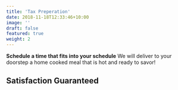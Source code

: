 ```yaml
---
title: 'Tax Preperation'
date: 2018-11-18T12:33:46+10:00
image: ''
draft: false
featured: true
weight: 2
---
```


**Schedule a time that fits into your schedule** We will deliver to your doorstep a home cooked meal that is hot and ready to savor!

## Satisfaction Guaranteed
